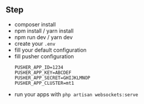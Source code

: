 ## Step
- composer install
- npm install / yarn install
- npm run dev / yarn dev
- create your `.env`
- fill your default configuration
- fill pusher configuration 
  ```
  PUSHER_APP_ID=1234
  PUSHER_APP_KEY=ABCDEF
  PUSHER_APP_SECRET=GHIJKLMNOP
  PUSHER_APP_CLUSTER=mt1
  ```
- run your apps with `php artisan websockets:serve`
